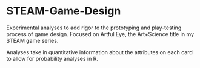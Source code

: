 # STEAM-Game-Design

Experimental analyses to add rigor to the prototyping and play-testing process of game design. Focused on Artful Eye, the Art+Science title in my STEAM game series.

Analyses take in quantitative information about the attributes on each card to allow for probability analyses in R.  

